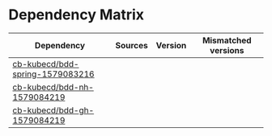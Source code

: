 # Dependency Matrix

Dependency | Sources | Version | Mismatched versions
---------- | ------- | ------- | -------------------
[cb-kubecd/bdd-spring-1579083216](https://github.com/cb-kubecd/bdd-spring-1579083216.git) |  | []() | 
[cb-kubecd/bdd-nh-1579084219](https://github.com/cb-kubecd/bdd-nh-1579084219.git) |  | []() | 
[cb-kubecd/bdd-gh-1579084219](https://github.com/cb-kubecd/bdd-gh-1579084219.git) |  | []() | 
